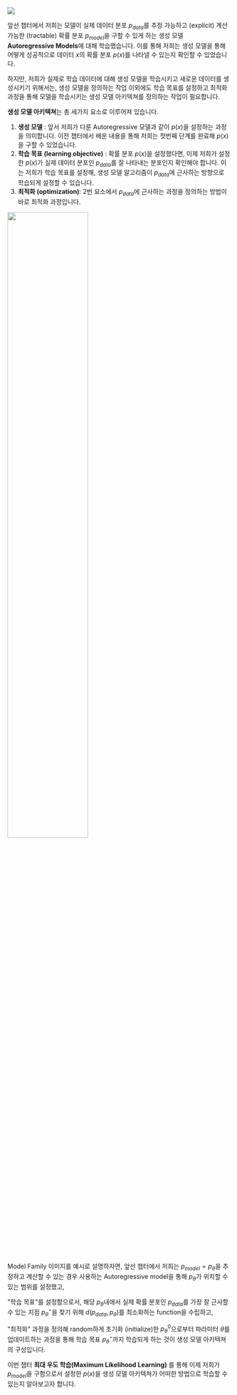 ![](https://wikidocs.net/images/page/228930/autoregressive1.png)

앞선 챕터에서 저희는 모델이 실제 데이터 분포 $p_{data}$를 추정 가능하고 (explicit) 계산 가능한 (tractable) 확률 분포 $p_{model}$을 구할 수 있게 하는 생성 모델 **Autoregressive Models**에 대해 학습했습니다. 이를 통해 저희는 생성 모델을 통해 어떻게 성공적으로 데이터 $x$의 확률 분포 $p(x)$를 나타낼 수 있는지 확인할 수 있었습니다.

하지만, 저희가 실제로 학습 데이터에 대해 생성 모델을 학습시키고 새로운 데이터를 생성시키기 위해서는, 생성 모델을 정의하는 작업 이외에도 학습 목표를 설정하고 최적화 과정을 통해 모델을 학습시키는 생성 모델 아키텍쳐를 정의하는 작업이 필요합니다.

**생성 모델 아키텍쳐**는 총 세가지 요소로 이루어져 있습니다.

1. **생성 모델** : 앞서 저희가 다룬 Autoregressive 모델과 같이 $p(x)$을 설정하는 과정을 의미합니다. 이전 챕터에서 배운 내용을 통해 저희는 첫번째 단계를 완료해 $p(x)$을 구할 수 있었습니다.
2. **학습 목표 (learning objective)** : 확률 분포 $p(x)$을 설정했다면, 이제 저희가 설정한 $p(x)$가 실제 데이터 분포인 $p_{data}$를 잘 나타내는 분포인지 확인해야 합니다. 이는 저희가 학습 목표를 설정해, 생성 모델 알고리즘이 $p_{data}$에 근사하는 방향으로 학습되게 설정할 수 있습니다.
3. **최적화 (optimization)**: 2번 요소에서 $p_{data}$에 근사하는 과정을 정의하는 방법이 바로 최적화 과정입니다. 

<img src="https://wikidocs.net/images/page/228930/mll1.png" width="60%">

Model Family 이미지를 예시로 설명하자면, 앞선 챕터에서 저희는 $p_{model} = p_{\theta}$을 추정하고 계산할 수 있는 경우 사용하는 Autoregressive model을 통해 $p_{\theta}$가 위치할 수 있는 범위를 설정했고,

"학습 목표"를 설정함으로서, 해당 $p_{\theta}$내에서 실제 확률 분포인 $p_{data}$를 가장 잘 근사할 수 있는 지점 $p_{\theta}^{\star}$을 찾기 위해 $d(p_{data}, p_{\theta})$를 최소화하는 function을 수립하고,

"최적화" 과정을 정의해 random하게 초기화 (initialize)한 $p_{\theta}^{0}$으로부터 파라미터 $\theta$를 업데이트하는 과정을 통해 학습 목표 $p_{\theta}^{\star}$까지 학습되게 하는 것이 생성 모델 아키텍쳐의 구성입니다.

이번 챕터 **최대 우도 학습(Maximum Likelihood Learning)** 를 통해 이제 저희가 $p_{model}$을 구함으로서 설정한 $p(x)$을 생성 모델 아키텍쳐가 어떠한 방법으로 학습할 수 있는지 알아보고자 합니다.